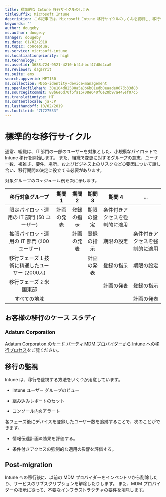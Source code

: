 ```yaml
---
title: 標準的な Intune 移行サイクルのしくみ
titleSuffix: Microsoft Intune
description: この記事では、Microsoft Intune 移行サイクルのしくみを説明し、移行サイクルの対応方法の例を示します。
keywords: ''
author: dougeby
ms.author: dougeby
manager: dougeby
ms.date: 01/02/2018
ms.topic: conceptual
ms.service: microsoft-intune
ms.localizationpriority: high
ms.technology: ''
ms.assetid: 3688b724-9521-4210-bf4d-bcf47d8d4ca0
ms.reviewer: dagerrit
ms.suite: ems
search.appverid: MET150
ms.collection: M365-identity-device-management
ms.openlocfilehash: 30e104d82580a5a0b6b01edb0eaade0673b33d83
ms.sourcegitcommit: 88b6e6d70f5fa15708e640f6e20b97a442ef07c5
ms.translationtype: HT
ms.contentlocale: ja-JP
ms.lasthandoff: 10/02/2019
ms.locfileid: "71727533"
---
```

# <a name="typical-migration-cycle"></a>標準的な移行サイクル

通常、組織は、IT 部門の一部のユーザーを対象とした、小規模なパイロットで Intune 移行を開始します。 また、組織で変更に対するグループの意志、ユーザー数、複雑さ、要件、場所、およびビジネス上のリスクなどの要因について話し合い、移行期間の決定に役立てる必要があります。

対象グループのスケジュール例を次に示します。

  | **移行対象グループ** | **期間 1** | **期間 2** | **期間 3** | **期間 4** | **...**
|:---:|:---:|:---:|:---:|:---:|:---:|
| 限定パイロット運用の IT 部門 (50 ユーザー) | 計画の発表 | 登録の指示 | 期限の設定 | 条件付きアクセスを強制的に適用 |  |                                                        
| 拡張パイロット運用の IT 部門 (200 ユーザー) |  | 計画の発表 | 登録の指示 | 期限の設定 | 条件付きアクセスを強制的に適用 |
| 移行フェーズ 1 技術に精通したユーザー (2000人) |  |  | 計画の発表 | 登録の指示 | 期限の設定 |
| 移行フェーズ 2 米国東部 |  |  |  | 計画の発表 | 登録の指示 |
| すべての地域 |  |  |  |  | 計画の発表 |

## <a name="customer-migration-case-study"></a>お客様の移行のケース スタディ

### <a name="adatum-corporation"></a>Adatum Corporation

[Adatum Corporation のサード パーティ MDM プロバイダーから Intune への移行プロセス](https://gallery.technet.microsoft.com/Intune-migration-guide-893a95e3?redir=0)をご覧ください。

## <a name="monitoring-migration"></a>移行の監視

Intune は、移行を監視する方法をいくつか用意しています。

* Intune ユーザー グループのビュー

* 組み込みレポートのセット

* コンソール内のアラート

各フェーズ後にデバイスを登録したユーザー数を追跡することで、次のことができます。

- 情報伝達計画の効果を評価する。

- 条件付きアクセスの強制的な適用の影響を評価する。


## <a name="post-migration"></a>Post-migration

Intune への移行後に、以前の MDM プロバイダーをインベントリから削除したり、サービスのサブスクリプションを解除したりします。 また、MDM プロバイダーの指示に従って、不要なインフラストラクチャの要件を削除します。
